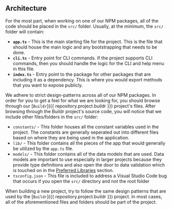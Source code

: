 ## Architecture

For the most part, when working on one of our NPM packages, all of the code should be placed in the `src/` folder. Usually, at the minimum, the `src/` folder will contain:

* **`app.ts`** - This is the main starting file for the project. This is the file that should house the main logic and any bootstrapping that needs to be done.
* **`cli.ts`** - Entry point for CLI commands. If the project supports CLI commands, then you should handle the logic for the CLI and help menu in this file.
* **`index.ts`** - Entry point to the package for other packages that are including it as a dependency. This is where you would export methods that you want to expose publicly.

We adhere to strict design-patterns across all of our NPM packages. In order for you to get a feel for what we are looking for, you should browse through our [`Buildr`]({{ repository.project.buildr }}) project's files. After browsing through the Buildr project's source code, you will notice that we include other files/folders in the `src/` folder:

* `constants/` - This folder houses all the constant variables used in the project. The constants are generally seperated out into different files based on where they are being used in the application.
* `lib/` - This folder contains all the pieces of the app that would generally be utilized by the `app.ts` file.
* `models/` - This folder contains all of the data models that are used. Data models are important to use especially in larger projects because they provide type definitions and also open the door to data validation which is touched on in the [Preferred Libraries](#preferred-libraries) section.
* `tsconfig.json` - This file is included to address a Visual Studio Code bug that occurs if you open the `src/` directory and not the root folder

When building a new project, try to follow the same design patterns that are used by the [`Buildr`]({{ repository.project.buildr }}) project. In most cases, all of the aforementioned files and folders should be part of the project.
